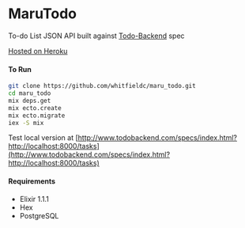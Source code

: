 # MaruTodo

To-do List JSON API built against [Todo-Backend](http://todobackend.com/) spec

[Hosted on Heroku](http://maru-todo.herokuapp.com/tasks)

#### To Run
```sh
git clone https://github.com/whitfieldc/maru_todo.git
cd maru_todo
mix deps.get
mix ecto.create
mix ecto.migrate
iex -S mix
```
Test local version at [http://www.todobackend.com/specs/index.html?http://localhost:8000/tasks](http://www.todobackend.com/specs/index.html?http://localhost:8000/tasks)

#### Requirements
- Elixir 1.1.1
- Hex
- PostgreSQL
